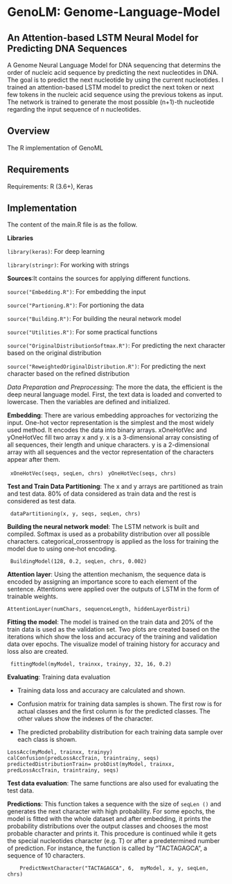 # GenoLM: Genome-Language-Model 
## An Attention-based LSTM Neural Model for Predicting DNA Sequences

A Genome Neural Language Model for DNA sequencing that determins the order of nucleic acid sequence by predicting the next nucleotides in DNA.
The goal is to predict the next nucleotide by using the current nucleotides. I trained an attention-based LSTM model to predict the next token or next few tokens in the nucleic acid sequence using the previous tokens as input. The network is trained to generate the most possible (n+1)-th nucleotide regarding the input sequence of n nucleotides. 

## Overview
The R implementation of GenoML 


## Requirements
Requirements: R (3.6+), Keras


## Implementation
The content of the main.R file is as the follow.


**Libraries**

`library(keras)`: For deep learning

`library(stringr)`: For working with strings


**Sources**:It contains the sources for applying different functions.

`source("Embedding.R")`: For embedding the input

`source("Partioning.R")`: For portioning the data

`source("Building.R")`: For building the neural network model

`source("Utilities.R")`: For some practical functions

`source("OriginalDistributionSoftmax.R")`: For predicting the next character based on the original distribution

`source("ReweightedOriginalDistribution.R")`: For predicting the next character based on the refined distribution

*Data Preparation and Preprocessing*: The more the data, the efficient is the deep neural language model. First, the text data is loaded and converted to lowercase. Then the variables are defined and initialized.


**Embedding**: There are various embedding approaches for vectorizing the input. One-hot vector representation is the simplest and the most widely used method. It encodes the data into binary arrays. xOneHotVec and yOneHotVec fill two array x and y. x is a 3-dimensional array consisting of all sequences, their length and unique characters. y is a 2-dimensional array with all sequences and the vector representation of the characters appear after them.

` xOneHotVec(seqs, seqLen, chrs)`
` yOneHotVec(seqs, chrs)`


**Test and Train Data Partitioning**: The x and y arrays are partitioned as train and test data. 80% of data considered as train data and the rest is considered as test data.

` dataPartitioning(x, y, seqs, seqLen, chrs)`


**Building the neural network model**: The LSTM network is built and compiled. Softmax is used as a probability distribution over all possible characters. categorical_crossentropy is applied as the loss for training the model due to using one-hot encoding.

` BuildingModel(128, 0.2, seqLen, chrs, 0.002)`


**Attention layer**: 
Using the attention mechanism, the sequence data is encoded by assigning an importance score to each element of the sentence. Attentions were applied over the outputs of LSTM in the form of trainable weights.

`AttentionLayer(numChars, sequenceLength, hiddenLayerDistri) `



**Fitting the model**: The model is trained on the train data and 20% of the train data is used as the validation set. Two plots are created based on the iterations which show the loss and accuracy of the training and validation data over epochs. The visualize model of training history for accuracy and loss also are created.

 ` fittingModel(myModel, trainxx, trainyy, 32, 16, 0.2)`
 
 
**Evaluating**: Training data evaluation

- Training data loss and accuracy are calculated and shown.

- Confusion matrix for training data samples is shown. The first row is for actual classes and the first column is for the predicted classes. The other values show the indexes of the character.

- The predicted probability distribution for each training data sample over each class is shown.

```
LossAcc(myModel, trainxx, trainyy)
calConfusion(predLossAccTrain, traintrainy, seqs)   
predictedDistributionTrain= probDist(myModel, trainxx, predLossAccTrain, traintrainy, seqs)
```

**Test data evaluation**: The same functions are also used for evaluating the test data. 

**Predictions**: This function takes a sequence with the size of `seqLen ()` and generates the next character with high probability. For some epochs, the model is fitted with the whole dataset and after embedding, it prints the probability distributions over the output classes and chooses the most probable character and prints it. This procedure is continued while it gets the special nucleotides character (e.g. T) or after a predetermined number of prediction. 
For instance, the function is called by “TACTAGAGCA”, a sequence of 10 characters.

`    PredictNextCharacter("TACTAGAGCA", 6,  myModel, x, y, seqLen, chrs)`



